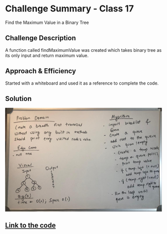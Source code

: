 # Challenge Summary - Class 17
Find the Maximum Value in a Binary Tree

## Challenge Description
A function called findMaximumValue was created which takes binary tree as its only input and return maximum value.

## Approach & Efficiency
Started with a whiteboard and used it as a reference to complete the code.

## Solution
![Whiteboard](../../assets/BreadthFirst.jpeg) <br/>

## [Link to the code](../src/main/java/Tree/FindMaximum.java)
